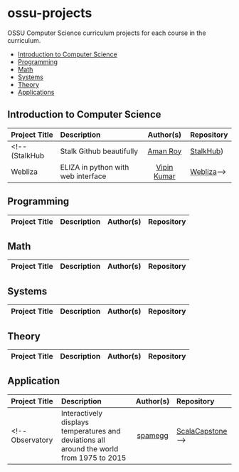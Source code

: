 # ossu-projects
OSSU Computer Science curriculum projects for each course in the curriculum.

- [Introduction to Computer Science](#introduction-to-computer-science)
- [Programming](#programming)
- [Math](#math)
- [Systems](#systems)
- [Theory](#theory)
- [Applications](#application)

## Introduction to Computer Science
Project Title | Description | Author(s) | Repository
:-- | :-- | :--: | :--
<!-- (StalkHub | Stalk Github beautifully | [Aman Roy](https://github.com/aman-roy) | [StalkHub](https://github.com/aman-roy/StalkHub))
Webliza | ELIZA in python with web interface | [Vipin Kumar](https://github.com/VipinindKumar) | [Webliza](https://github.com/VipinindKumar/Webliza)-->


## Programming
Project Title | Description | Author(s) | Repository
:-- | :-- | :--: | :--

## Math
Project Title | Description | Author(s) | Repository
:-- | :-- | :--: | :--

## Systems
Project Title | Description | Author(s) | Repository
:-- | :-- | :--: | :--

## Theory
Project Title | Description | Author(s) | Repository
:-- | :-- | :--: | :--

## Application
Project Title | Description | Author(s) | Repository
:-- | :-- | :--: | :--
<!--Observatory | Interactively displays temperatures and deviations all around the world from 1975 to 2015 | [spamegg](https://github.com/spamegg1) | [ScalaCapstone](https://github.com/spamegg1/ScalaCapstone)-->

